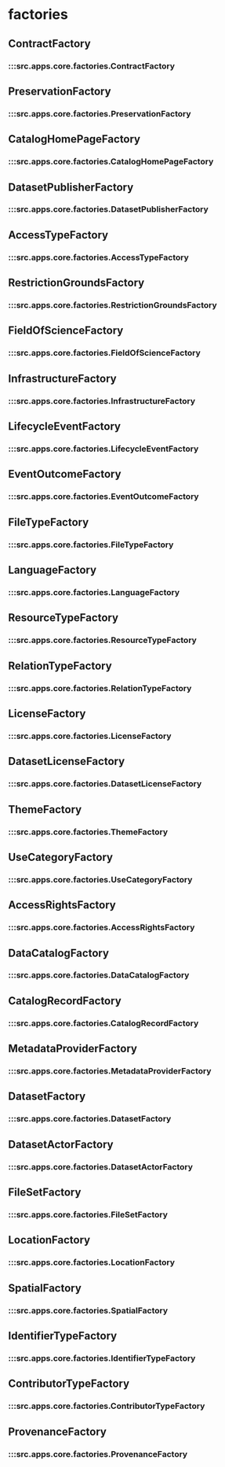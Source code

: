 # factories

## ContractFactory

### :::src.apps.core.factories.ContractFactory

## PreservationFactory

### :::src.apps.core.factories.PreservationFactory

## CatalogHomePageFactory

### :::src.apps.core.factories.CatalogHomePageFactory

## DatasetPublisherFactory

### :::src.apps.core.factories.DatasetPublisherFactory

## AccessTypeFactory

### :::src.apps.core.factories.AccessTypeFactory

## RestrictionGroundsFactory

### :::src.apps.core.factories.RestrictionGroundsFactory

## FieldOfScienceFactory

### :::src.apps.core.factories.FieldOfScienceFactory

## InfrastructureFactory

### :::src.apps.core.factories.InfrastructureFactory

## LifecycleEventFactory

### :::src.apps.core.factories.LifecycleEventFactory

## EventOutcomeFactory

### :::src.apps.core.factories.EventOutcomeFactory

## FileTypeFactory

### :::src.apps.core.factories.FileTypeFactory

## LanguageFactory

### :::src.apps.core.factories.LanguageFactory

## ResourceTypeFactory

### :::src.apps.core.factories.ResourceTypeFactory

## RelationTypeFactory

### :::src.apps.core.factories.RelationTypeFactory

## LicenseFactory

### :::src.apps.core.factories.LicenseFactory

## DatasetLicenseFactory

### :::src.apps.core.factories.DatasetLicenseFactory

## ThemeFactory

### :::src.apps.core.factories.ThemeFactory

## UseCategoryFactory

### :::src.apps.core.factories.UseCategoryFactory

## AccessRightsFactory

### :::src.apps.core.factories.AccessRightsFactory

## DataCatalogFactory

### :::src.apps.core.factories.DataCatalogFactory

## CatalogRecordFactory

### :::src.apps.core.factories.CatalogRecordFactory

## MetadataProviderFactory

### :::src.apps.core.factories.MetadataProviderFactory

## DatasetFactory

### :::src.apps.core.factories.DatasetFactory

## DatasetActorFactory

### :::src.apps.core.factories.DatasetActorFactory

## FileSetFactory

### :::src.apps.core.factories.FileSetFactory

## LocationFactory

### :::src.apps.core.factories.LocationFactory

## SpatialFactory

### :::src.apps.core.factories.SpatialFactory

## IdentifierTypeFactory

### :::src.apps.core.factories.IdentifierTypeFactory

## ContributorTypeFactory

### :::src.apps.core.factories.ContributorTypeFactory

## ProvenanceFactory

### :::src.apps.core.factories.ProvenanceFactory

